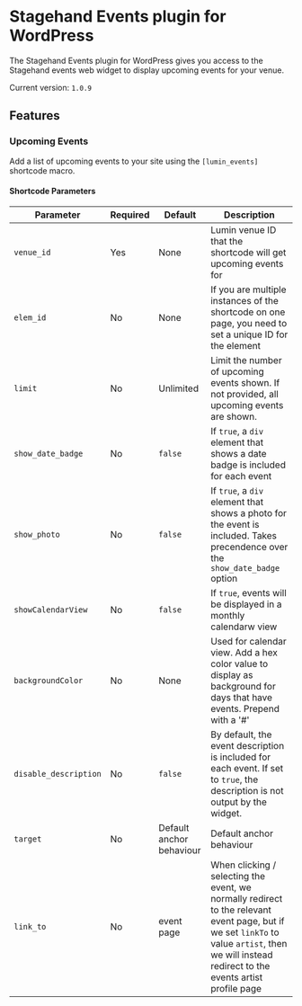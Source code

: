 # Stagehand Events plugin for WordPress

The Stagehand Events plugin for WordPress gives you access to the Stagehand events web widget to display upcoming events for your venue.

Current version: `1.0.9`

## Features

### Upcoming Events

Add a list of upcoming events to your site using the `[lumin_events]` shortcode macro.

#### Shortcode Parameters ###
| Parameter                 | Required | Default   | Description                                                                                                                  |
|---------------------------|--------- |-----------|------------------------------------------------------------------------------------------------------------------------------|
| `venue_id`                | Yes      | None      | Lumin venue ID that the shortcode will get upcoming events for                                                               |
| `elem_id`                 | No       | None      | If you are multiple instances of the shortcode on one page, you need to set a unique ID for the element                      |
| `limit`                   | No       | Unlimited | Limit the number of upcoming events shown. If not provided, all upcoming events are shown.                                   |
| `show_date_badge`         | No       | `false`   | If `true`, a `div` element that shows a date badge is included for each event                                                |
| `show_photo`              | No       | `false`   | If `true`, a `div` element that shows a photo for the event is included. Takes precendence over the `show_date_badge` option           |
| `showCalendarView`        | No       | `false`   | If `true`, events will be displayed in a monthly calendarw view                                                              |
| `backgroundColor`         | No       | None      | Used for calendar view. Add a hex color value to display as background for days that have events. Prepend with a '#'         |
| `disable_description`     | No       | `false`   | By default, the event description is included for each event. If set to `true`, the description is not output by the widget. |
| `target`                  | No       | Default anchor behaviour | Default anchor behaviour | Where event link is targeted. Mostly useful for when running in ifrane. `blank` opens in new tab, `parent` opens in originating page of the iframe. If nothing is specified, opens within the iframe |
| `link_to`                 | No       | event page | When clicking / selecting the event, we normally redirect to the relevant event page, but if we set `linkTo` to value `artist`, then we will instead redirect to the events artist profile page |
